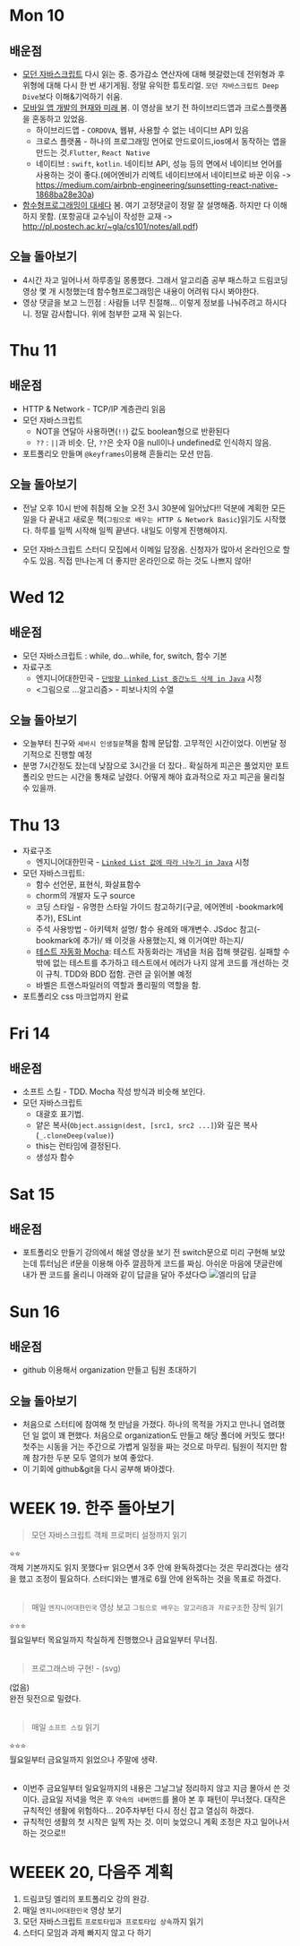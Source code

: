 # Mon 10

## 배운점

- [모던 자바스크립트](https://ko.javascript.info/) 다시 읽는 중. 증가감소 연산자에 대해 헷갈렸는데 전위형과 후위형에 대해 다시 한 번 새기게됨. 정말 유익한 튜토리얼. `모던 자바스크립트 Deep Dive`보다 이해&기억하기 쉬움.
- [모바일 앱 개발의 현재와 미래 ](https://youtu.be/2AS0WAOX8_8) 봄. 이 영상을 보기 전 하이브리드앱과 크로스플랫폼을 혼동하고 있었음.
  - 하이브리드앱 - `CORDOVA`, 웹뷰, 사용할 수 없는 네이디브 API 있음
  - 크로스 플랫폼 - 하나의 프로그래밍 언어로 안드로이드,ios에서 동작하는 앱을 만드는 것.`Flutter`, `React Native`
  - 네이티브 : `swift`, `kotlin`. 네이티브 API, 성능 등의 면에서 네이티브 언어를 사용하는 것이 좋다.(에어엔비가 리엑트 네이티브에서 네이티브로 바꾼 이유 -> https://medium.com/airbnb-engineering/sunsetting-react-native-1868ba28e30a)
- [함수형프로그래밍이 대세다](https://youtu.be/4ezXhCuT2mw) 봄. 여기 고정댓글이 정말 잘 설명해줌. 하지만 다 이해하지 못함. (포항공대 교수님이 작성한 교재 -> http://pl.postech.ac.kr/~gla/cs101/notes/all.pdf)

## 오늘 돌아보기

- 4시간 자고 일어나서 하루종일 몽롱했다. 그래서 알고리즘 공부 패스하고 드림코딩 영상 몇 개 시청했는데 함수형프로그래밍은 내용이 어려워 다시 봐야한다.
- 영상 댓글을 보고 느낀점 : 사람들 너무 친절해... 이렇게 정보를 나눠주려고 하시다니. 정말 감사합니다. 위에 첨부한 교재 꼭 읽는다.

# Thu 11

## 배운점

- HTTP & Network - TCP/IP 계층관리 읽음
- 모던 자바스크립트
  - NOT을 연달아 사용하면(`!!`) 값도 boolean형으로 반환된다
  - `??` : `||`과 비슷. 단, `??`은 숫자 0을 null이나 undefined로 인식하지 않음.
- 포트폴리오 만들며 `@keyframes`이용해 흔들리는 모션 만듬.

## 오늘 돌아보기

- 전날 오후 10시 반에 취침해 오늘 오전 3시 30분에 일어났다!! 덕분에 계획한 모든 일을 다 끝내고 새로운 책(`그림으로 배우는 HTTP & Network Basic`)읽기도 시작했다. 하루를 일찍 시작해 일찍 끝낸다. 내일도 이렇게 진행해야지.

* 모던 자바스크립트 스터디 모집에서 이메일 답장옴. 신청자가 많아서 온라인으로 할수도 있음. 직접 만나는게 더 좋지만 온라인으로 하는 것도 나쁘지 않아!

# Wed 12

## 배운점

- 모던 자바스크립트 : while, do...while, for, switch, 함수 기본
- 자료구조
  - 엔지니어대한민국 - [`단방향 Linked List 중간노드 삭제 in Java`](https://www.youtube.com/watch?v=xI4iPEmkHlc&list=PLjSkJdbr_gFZQp0KEoo0Y4KkCI5YqxtjZ&index=8) 시청
  - <그림으로 ...알고리즘> - 피보나치의 수열

## 오늘 돌아보기

- 오늘부터 친구와 `세바시 인생질문`책을 함께 문답함. 고무적인 시간이었다. 이번달 정기적으로 진행할 예정
- 분명 7시간정도 잤는데 낮잠으로 3시간을 더 잤다.. 확실하게 피곤은 풀었지만 포트폴리오 만드는 시간을 통채로 날렸다. 어떻게 해야 효과적으로 자고 피곤을 물리칠 수 있을까.

# Thu 13

- 자료구조
  - 엔지니어대한민국 - [`Linked List 값에 따라 나누기 in Java`](https://www.youtube.com/watch?v=xufv1LUy42E&list=PLjSkJdbr_gFZQp0KEoo0Y4KkCI5YqxtjZ&index=9) 시청
- 모던 자바스크립트:
  - 함수 선언문, 표현식, 화살표함수
  - chorm의 개발자 도구 source
  - 코딩 스타일 - 유명한 스타일 가이드 참고하기(구글, 에어엔비 -bookmark에 추가), ESLint
  - 주석 사용방법 - 아키텍처 설명/ 함수 용례와 매개변수. JSdoc 참고(-bookmark에 추가)/ 왜 이것을 사용했는지, 왜 이거여만 하는지/
  - [테스트 자동화 Mocha](https://ko.javascript.info/testing-mocha): 테스트 자동화라는 개념을 처음 접해 헷갈림. 실패할 수밖에 없는 테스트를 추가하고 테스트에서 에러가 나지 않게 코드를 개선하는 것이 규칙. TDD와 BDD 접함. 관련 글 읽어볼 예정
  - 바벨은 트랜스파일러의 역할과 폴리필의 역할을 함.
- 포트폴리오 css 마크업까지 완료

# Fri 14

## 배운점

- 소프트 스킬 - TDD. Mocha 작성 방식과 비슷해 보인다.
- 모던 자바스크립트
  - 대괄호 표기법.
  - 얕은 복사(`Object.assign(dest, [src1, src2 ...]`)와 깊은 복사(`_.cloneDeep(value)`)
  - this는 런타임에 결정된다.
  - 생성자 함수

# Sat 15

## 배운점

- 포트폴리오 만들기 강의에서 해설 영상을 보기 전 switch문으로 미리 구현해 보았는데 튜터님은 if문을 이용해 아주 깔끔하게 코드를 짜심. 아쉬운 마음에 댓글란에 내가 짠 코드를 올리니 아래와 같이 답글을 달아 주셨다😊
  ![엘리의 답글](https://user-images.githubusercontent.com/69044941/118403722-af7f8e80-b6aa-11eb-9ca0-304bb1053305.jpg)

# Sun 16

## 배운점

- github 이용해서 organization 만들고 팀원 초대하기

## 오늘 돌아보기

- 처음으로 스터티에 참여해 첫 만남을 가졌다. 하나의 목적을 가지고 만나니 염려했던 일 없이 꽤 편했다. 처음으로 organization도 만들고 해당 폴더에 커밋도 했다! 첫주는 시동을 거는 주간으로 가볍게 일정을 짜는 것으로 마무리. 팀원이 적지만 함께 참가한 두분 모두 열의가 보여 좋았다.
- 이 기회에 github&git을 다시 공부해 봐야겠다.

# WEEK 19. 한주 돌아보기

> 모던 자바스크립트 객체 프로퍼티 설정까지 읽기

⭐️⭐️<br/>
객체 기본까지도 읽지 못했다ㅠ 읽으면서 3주 안에 완독하겠다는 것은 무리겠다는 생각을 했고 조정이 필요하다. 스터디와는 별개로 6월 안에 완독하는 것을 목표로 하겠다.<br/><br/>

> 매일 `엔지니어대한민국` 영상 보고 `그림으로 배우는 알고리즘과 자료구조`한 장씩 읽기

⭐️⭐️⭐️<br/>
월요일부터 목요일까지 착실하게 진행했으나 금요일부터 무너짐.<br/><br/>

> 프로그래스바 구현! - (svg)

(없음)<br/>
완전 뒷전으로 밀렸다. <br/><br/>

> 매일 `소프트 스킬` 읽기

⭐️⭐️⭐️<br/>
월요일부터 금요일까지 읽었으나 주말에 생략. <br/><br/>

- 이번주 금요일부터 일요일까지의 내용은 그날그날 정리하지 않고 지금 몰아서 쓴 것이다. 금요일 저녁을 먹은 후 `약속의 네버랜드`를 몰아 본 후 패턴이 무너졌다. 대작은 규칙적인 생활에 위험하다... 20주차부턴 다시 정신 잡고 열심히 하겠다.
- 규칙적인 생활의 첫 시작은 일찍 자는 것. 이미 늦었으니 계획 조정은 자고 일어나서 하는 것으로!!

# WEEEK 20, 다음주 계획

1. 드림코딩 엘리의 포트폴리오 강의 완강.
2. 매일 `엔지니어대한민국` 영상 보기
3. 모던 자바스크립트 `프로토타입과 프로토타입 상속`까지 읽기
4. 스터디 모임과 과제 빠지지 않고 다 하기
